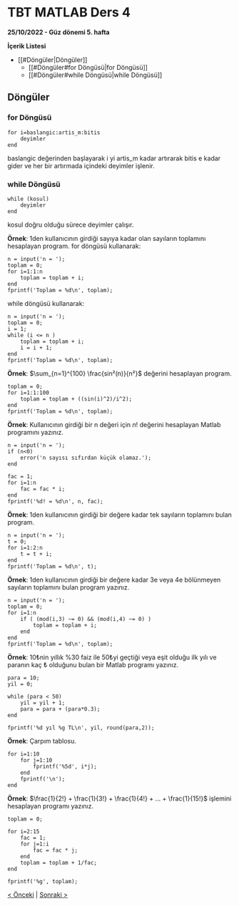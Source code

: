 # TBT MATLAB Ders 4
**25/10/2022 - Güz dönemi 5. hafta**

**İçerik Listesi**
- [[#Döngüler|Döngüler]]
	- [[#Döngüler#for Döngüsü|for Döngüsü]]
	- [[#Döngüler#while Döngüsü|while Döngüsü]]


## Döngüler
### for Döngüsü
```
for i=baslangic:artis_m:bitis
	deyimler
end
```
baslangic değerinden başlayarak i yi artis_m kadar artırarak bitis e kadar gider ve her bir artırmada içindeki deyimler işlenir.
### while Döngüsü
```
while (kosul)
	deyimler
end
```
kosul doğru olduğu sürece deyimler çalışır.

**Örnek**: 1den kullanıcının girdiği sayıya kadar olan sayıların toplamını hesaplayan program.
for döngüsü kullanarak:
```
n = input('n = ');
toplam = 0;
for i=1:1:n
	toplam = toplam + i;
end
fprintf('Toplam = %d\n', toplam);
```
while döngüsü kullanarak:
```
n = input('n = ');
toplam = 0;
i = 1;
while (i <= n )
    toplam = toplam + i;
    i = i + 1;
end
fprintf('Toplam = %d\n', toplam);
```

**Örnek**: $\sum_{n=1}^{100} \frac{sin²(n)}{n²}$ değerini hesaplayan program.
```
toplam = 0;
for i=1:1:100
    toplam = toplam + ((sin(i)^2)/i^2);
end
fprintf('Toplam = %d\n', toplam);
```

**Örnek**: Kullanıcının girdiği bir n değeri için $n!$ değerini hesaplayan Matlab programını yazınız.
```
n = input('n = ');
if (n<0)
	error('n sayısı sıfırdan küçük olamaz.');
end

fac = 1;
for i=1:n
    fac = fac * i;
end
fprintf('%d! = %d\n', n, fac);
```

**Örnek**: 1den kullanıcının girdiği bir değere kadar tek sayıların toplamını bulan program.
```
n = input('n = ');
t = 0;
for i=1:2:n
    t = t + i;
end
fprintf('Toplam = %d\n', t);
```

**Örnek**: 1den kullanıcının girdiği bir değere kadar 3e veya 4e bölünmeyen sayıların toplamını bulan program yazınız.
```
n = input('n = ');
toplam = 0;
for i=1:n
    if ( (mod(i,3) ~= 0) && (mod(i,4) ~= 0) )
        toplam = toplam + i;
    end
end
fprintf('Toplam = %d\n', toplam);
```

**Örnek**: 10₺nin yıllık %30 faiz ile 50₺yi geçtiği veya eşit olduğu ilk yılı ve paranın kaç ₺ olduğunu bulan bir Matlab programı yazınız.
```
para = 10;
yil = 0;

while (para < 50)
    yil = yil + 1;
    para = para + (para*0.3);
end

fprintf('%d yıl %g TL\n', yil, round(para,2));
```

**Örnek**: Çarpım tablosu.
```
for i=1:10
    for j=1:10
        fprintf('%5d', i*j);
    end
    fprintf('\n');
end
```

**Örnek**: $\frac{1}{2!} + \frac{1}{3!} + \frac{1}{4!} + ... + \frac{1}{15!}$ işlemini hesaplayan programı yazınız.
```
toplam = 0;

for i=2:15
    fac = 1;
    for j=1:i
        fac = fac * j;
    end
    toplam = toplam + 1/fac;
end

fprintf('%g', toplam);
```

[< Önceki](ders3) | [Sonraki >](ders5)